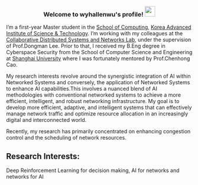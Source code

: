 <!-- [![Typing SVG](https://readme-typing-svg.herokuapp.com?color=%2336BCF7&lines=Hi%2C+I+am+Yuheng+Wu)](https://git.io/typing-svg) -->
<!-- https://readme-typing-svg.herokuapp.com/demo/ -->

<h3 align="center">
  Welcome to wyhallenwu's profile!
  <img src="https://media.giphy.com/media/hvRJCLFzcasrR4ia7z/giphy.gif" width="28">
</h3>

I’m a first-year Master student in the [School of Computing](https://cs.kaist.ac.kr/), [Korea Advanced Institute of Science & Technology](https://www.kaist.ac.kr/kr/). I’m working with my colleagues at the [Collaborative Distributed Systems and Networks Lab](http://cds.kaist.ac.kr/cdsn/?page_id=8), under the supervision of Prof.Dongman Lee. Prior to that, I received my B.Eng degree in Cyberspace Security from the School of Computer Science and Engineering at [Shanghai University](https://www.shu.edu.cn/) where I was fortunately mentored by Prof.Chenhong Cao.

My research interests revolve around the synergistic integration of AI within Networked Systems and conversely, the application of Networked Systems to enhance AI capabilities.This involves a nuanced blend of AI methodologies with conventional networked systems to achieve a more efficient, intelligent, and robust networking infrastructure. My goal is to develop more efficient, adaptive, and intelligent systems that can effectively manage network traffic and optimize resource allocation in an increasingly digital and interconnected world.

Recently, my research has primarily concentrated on enhancing congestion control and the scheduling of network resources.

## Research Interests:  
Deep Reinforcement Learning for decision making, AI for networks and networks for AI
